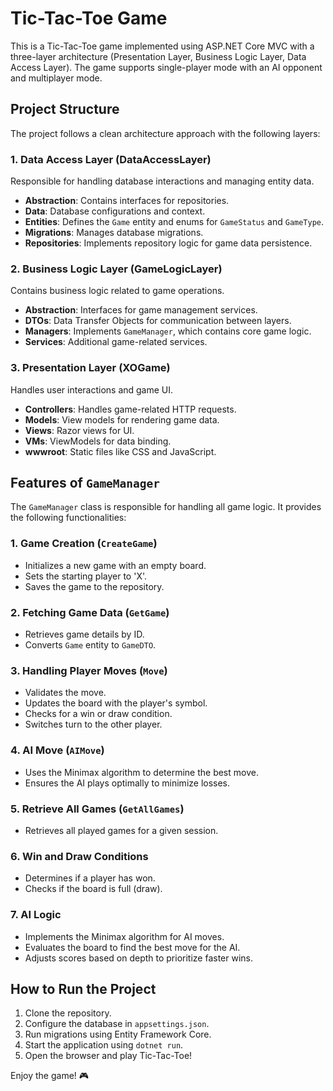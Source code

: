 # Tic-Tac-Toe Game

This is a Tic-Tac-Toe game implemented using ASP.NET Core MVC with a three-layer architecture (Presentation Layer, Business Logic Layer, Data Access Layer). The game supports single-player mode with an AI opponent and multiplayer mode.

## Project Structure

The project follows a clean architecture approach with the following layers:

### 1. **Data Access Layer (DataAccessLayer)**
Responsible for handling database interactions and managing entity data.

- **Abstraction**: Contains interfaces for repositories.
- **Data**: Database configurations and context.
- **Entities**: Defines the `Game` entity and enums for `GameStatus` and `GameType`.
- **Migrations**: Manages database migrations.
- **Repositories**: Implements repository logic for game data persistence.

### 2. **Business Logic Layer (GameLogicLayer)**
Contains business logic related to game operations.

- **Abstraction**: Interfaces for game management services.
- **DTOs**: Data Transfer Objects for communication between layers.
- **Managers**: Implements `GameManager`, which contains core game logic.
- **Services**: Additional game-related services.

### 3. **Presentation Layer (XOGame)**
Handles user interactions and game UI.

- **Controllers**: Handles game-related HTTP requests.
- **Models**: View models for rendering game data.
- **Views**: Razor views for UI.
- **VMs**: ViewModels for data binding.
- **wwwroot**: Static files like CSS and JavaScript.

## Features of `GameManager`

The `GameManager` class is responsible for handling all game logic. It provides the following functionalities:

### 1. **Game Creation (`CreateGame`)**
- Initializes a new game with an empty board.
- Sets the starting player to 'X'.
- Saves the game to the repository.

### 2. **Fetching Game Data (`GetGame`)**
- Retrieves game details by ID.
- Converts `Game` entity to `GameDTO`.

### 3. **Handling Player Moves (`Move`)**
- Validates the move.
- Updates the board with the player's symbol.
- Checks for a win or draw condition.
- Switches turn to the other player.

### 4. **AI Move (`AIMove`)**
- Uses the Minimax algorithm to determine the best move.
- Ensures the AI plays optimally to minimize losses.

### 5. **Retrieve All Games (`GetAllGames`)**
- Retrieves all played games for a given session.

### 6. **Win and Draw Conditions**
- Determines if a player has won.
- Checks if the board is full (draw).

### 7. **AI Logic**
- Implements the Minimax algorithm for AI moves.
- Evaluates the board to find the best move for the AI.
- Adjusts scores based on depth to prioritize faster wins.

## How to Run the Project

1. Clone the repository.
2. Configure the database in `appsettings.json`.
3. Run migrations using Entity Framework Core.
4. Start the application using `dotnet run`.
5. Open the browser and play Tic-Tac-Toe!

Enjoy the game! 🎮

